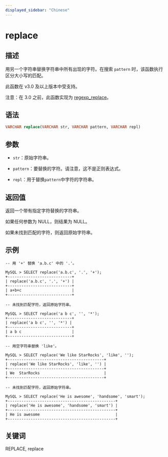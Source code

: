 ```yaml
---
displayed_sidebar: "Chinese"
---
```


# replace

## 描述

用另一个字符串替换字符串中所有出现的字符。在搜索 `pattern` 时，该函数执行区分大小写的匹配。

此函数在 v3.0 及以上版本中受支持。

注意：在 3.0 之前，此函数实现为 [regexp_replace](../like-predicate-functions/regexp_replace.md)。

## 语法

```SQL
VARCHAR replace(VARCHAR str, VARCHAR pattern, VARCHAR repl)
```

## 参数

- `str`：原始字符串。

- `pattern`：要替换的字符。请注意，这不是正则表达式。

- `repl`：用于替换`pattern`中字符的字符串。

## 返回值

返回一个带有指定字符替换的字符串。

如果任何参数为 NULL，则结果为 NULL。

如果未找到匹配的字符，则返回原始字符串。

## 示例

```plain
-- 用 '+' 替换 'a.b.c' 中的 '.'。

MySQL > SELECT replace('a.b.c', '.', '+');
+----------------------------+
| replace('a.b.c', '.', '+') |
+----------------------------+
| a+b+c                      |
+----------------------------+

-- 未找到匹配字符，返回原始字符串。

MySQL > SELECT replace('a b c', '', '*');
+----------------------------+
| replace('a b c', '', '*') |
+----------------------------+
| a b c                      |
+----------------------------+

-- 用空字符串替换 'like'。

MySQL > SELECT replace('We like StarRocks', 'like', '');
+------------------------------------------+
| replace('We like StarRocks', 'like', '') |
+------------------------------------------+
| We  StarRocks                            |
+------------------------------------------+

-- 未找到匹配字符，返回原始字符串。

MySQL > SELECT replace('He is awesome', 'handsome', 'smart');
+-----------------------------------------------+
| replace('He is awesome', 'handsome', 'smart') |
+-----------------------------------------------+
| He is awesome                                 |
+-----------------------------------------------+
```

## 关键词

REPLACE, replace